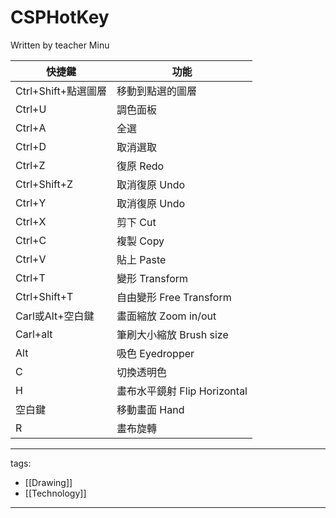 # CSPHotKey


Written by teacher Minu

快捷鍵|功能
-|-
Ctrl+Shift+點選圖層 | 移動到點選的圖層
Ctrl+U | 調色面板
Ctrl+A | 全選
Ctrl+D | 取消選取
Ctrl+Z | 復原 Redo
Ctrl+Shift+Z | 取消復原 Undo
Ctrl+Y | 取消復原 Undo
Ctrl+X | 剪下 Cut
Ctrl+C | 複製 Copy
Ctrl+V | 貼上 Paste
Ctrl+T | 變形 Transform
Ctrl+Shift+T | 自由變形 Free Transform
Carl或Alt+空白鍵 | 畫面縮放 Zoom in/out
Carl+alt | 筆刷大小縮放 Brush size
Alt | 吸色 Eyedropper
C | 切換透明色
H | 畫布水平鏡射 Flip Horizontal
空白鍵 | 移動畫面 Hand
R | 畫布旋轉


---
tags:
  - [[Drawing]]
  - [[Technology]]
  
---
